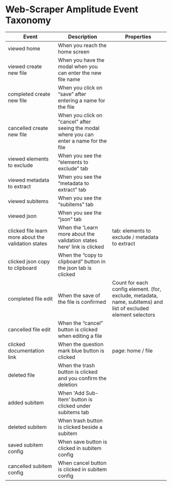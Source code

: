 # Web-Scraper Amplitude Event Taxonomy

| Event                                               | Description                                                                               | Properties                                                                                                     |
| --------------------------------------------------- | ----------------------------------------------------------------------------------------- | -------------------------------------------------------------------------------------------------------------- |
| viewed home                                         | When you reach the home screen                                                            |                                                                                                                |
| viewed create new file                              | When you have the modal when you can enter the new file name                              |                                                                                                                |
| completed create new file                           | When you click on “save” after entering a name for the file                               |                                                                                                                |
| cancelled create new file                           | When you click on “cancel” after seeing the modal where you can enter a name for the file |                                                                                                                |
| viewed elements to exclude                          | When you see the “elements to exclude” tab                                                |                                                                                                                |
| viewed metadata to extract                          | When you see the “metadata to extract” tab                                                |                                                                                                                |
| viewed subitems                                     | When you see the “subitems” tab                                                           |                                                                                                                |
| viewed json                                         | When you see the “json” tab                                                               |                                                                                                                |
| clicked file learn more about the validation states | When the 'Learn more about the validation states here' link is clicked                    | tab: elements to exclude / metadata to extract                                                                 |
| clicked json copy to clipboard                      | When the “copy to clipboard” button in the json tab is clicked                            |                                                                                                                |
| completed file edit                                 | When the save of the file is confirmed                                                    | Count for each config element. (for, exclude, metadata, name, subItems) and list of excluded element selectors |
| cancelled file edit                                 | When the “cancel” button is clicked when editing a file                                   |                                                                                                                |
| clicked documentation link                          | When the question mark blue button is clicked                                             | page: home / file                                                                                              |
| deleted file                                        | When the trash button is clicked and you confirm the deletion                             |                                                                                                                |
| added subitem                                       | When 'Add Sub-Item' button is clicked under subitems tab                                  |                                                                                                                |
| deleted subitem                                     | When trash button is clicked beside a subitem                                             |                                                                                                                |
| saved subitem config                                | When save button is clicked in subitem config                                             |                                                                                                                |
| cancelled subitem config                            | When cancel button is clicked in subitem config                                           |
